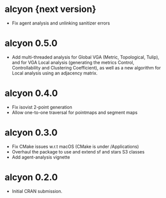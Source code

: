# alcyon {next version}

* Fix agent analysis and unlinking sanitizer errors

# alcyon 0.5.0

* Add multi-threaded analysis for Global VGA (Metric, Topological, Tulip), and for VGA Local analysis (generating the metrics Control, Controllability and Clustering Coefficient), as well as a new algorithm for Local analysis using an adjacency matrix.

# alcyon 0.4.0

* Fix isovist 2-point generation
* Allow one-to-one traversal for pointmaps and segment maps

# alcyon 0.3.0

* Fix CMake issues w.r.t macOS (CMake is under /Applications)
* Overhaul the package to use and extend sf and stars S3 classes
* Add agent-analysis vignette

# alcyon 0.2.0

* Initial CRAN submission.
